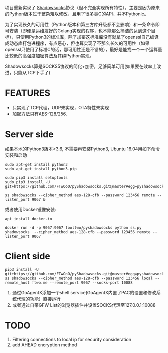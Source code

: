 
项目重新实现了 [Shadowsocks](https://github.com/shadowsocks/shadowsocks)协议（但不完全实现所有特性），主要是因为原来的Python版本过于繁杂难以修改，且用了很多类C的API，并不Pythonic。

为了实现长久的可用性（Python版本和第三方库升级都不会影响）和一条命令即可安装（即便是运维友好的Golang实现的程序，也不能那么简洁的达到这个目标），只使用Python3的标准库，除了加密这标准库没有就拿了openssl自己编译成动态库打包进程序，有点恶心，但也算实现了不那么长久的可用性（如果openssl只使用了标准C的话，那可用性还是不错的），最好是能找一个一个运算量比较低的高强度加密算法及其纯Python实现。

Shadowsocks算是SOCKS5协议的简化+加密，足够简单可用(如果要在效率上改进，只能从TCP下手了)


# FEATURES
* 只实现了TCP代理，UDP未实现，OTA特性未实现
* 加密方法只有AES-128/256.

# Server side
如果本地的Python3版本>3.6, 不需要再安装Python3, Ubuntu 16.04用如下命令安装和启动

```shell
sudo apt-get install python3
sudo apt-get install python3-pip

sudo pip3 install setuptools
sudo pip3 install -U git+https://github.com/FTwOoO/pyShadowsocks.git@master#egg=pyshadowsocks

ss shadowsocks --cipher_method aes-128-cfb --password 123456 remote --listen_port 9067 &
```

或者使用Docker镜像安装:

```
apt install docker.io

docker run -d -p 9067:9067 fooltwo/pyshadowsocks python ss.py  shadowsocks  --cipher_method aes-128-cfb --password 123456 remote --listen_port 9067
```


# Client side

```shell
pip3 install -U git+https://github.com/FTwOoO/pyShadowsocks.git@master#egg=pyshadowsocks
ss shadowsocks --cipher_method aes-128-cfb --password 123456 local --remote_host ftwo.me --remote_port 9067 --socks-port 10088
```
1. 通过GoAgentX添加一个shell service(GoAgentX内置了PAC的设置和修改系统代理的功能）直接运行
2. 或者通过自带GFW List的浏览器插件并设置SOCKS代理至127.0.0.1:10088
 
# TODO
1. Filtering connections to local ip for security consideration
2. add AHEAD encryption method


